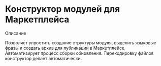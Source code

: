 # Конструктор модулей для Маркетплейса

Описание 

Позволяет упростить создание структуры модуля, выделить языковые фразы и создать архив для публикации в Маркетплейсе. Автоматизирует процесс сборки обновления. Перекодировку файлов конструктор делает автоматически.
